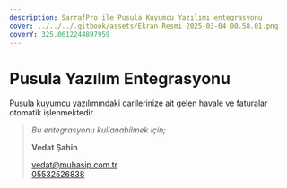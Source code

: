 ```yaml
---
description: SarrafPro ile Pusula Kuyumcu Yazılımı entegrasyonu
cover: ../../../.gitbook/assets/Ekran Resmi 2025-03-04 00.58.01.png
coverY: 325.0612244897959
---
```


# Pusula Yazılım Entegrasyonu

Pusula kuyumcu yazılımındaki carilerinize ait gelen havale ve faturalar otomatik işlenmektedir.



> _Bu entegrasyonu kullanabilmek için;_
>
> **Vedat Şahin**
>
> [vedat@muhasip.com.tr](mailto:vedat@muhasip.com.tr)\
> [05532526838](tel:05532526838)

